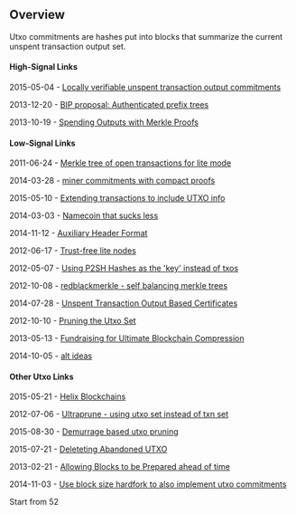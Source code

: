 ## Overview

Utxo commitments are hashes put into blocks that summarize the current unspent
transaction output set.

#### High-Signal Links

2015-05-04 - [Locally verifiable unspent transaction output commitments](https://bitcointalk.org/index.php?topic=1048021.0)

2013-12-20 - [BIP proposal: Authenticated prefix trees](http://lists.linuxfoundation.org/pipermail/bitcoin-dev/2013-December/003921.html)

2013-10-19 - [Spending Outputs with Merkle Proofs](https://bitcointalk.org/index.php?topic=314467.0)

#### Low-Signal Links

2011-06-24 - [Merkle tree of open transactions for lite mode](https://bitcointalk.org/index.php?topic=21995.0)

2014-03-28 - [miner commitments with compact proofs](https://github.com/bitcoin/bitcoin/pull/3977)

2015-05-10 - [Extending transactions to include UTXO info](https://bitcointalk.org/index.php?topic=1056866.0)

2014-03-03 - [Namecoin that sucks less](https://en.bitcoin.it/wiki/User:Gmaxwell/namecoin_that_sucks_less)

2014-11-12 - [Auxiliary Header Format](https://github.com/TierNolan/bips/blob/00a8d3e1ac066ce3728658c6c40240e1c2ab859e/bip-aux-header.mediawiki)

2012-06-17 - [Trust-free lite nodes](https://bitcointalk.org/index.php?topic=88208.0)

2012-05-07 - [Using P2SH Hashes as the 'key' instead of txos](https://bitcointalk.org/index.php?topic=52859.msg885838#msg885838)

2012-10-08 - [redblackmerkle - self balancing merkle trees](https://github.com/amiller/redblackmerkle)

2014-07-28 - [Unspent Transaction Output Based Certificates](https://bitcointalk.org/index.php?topic=713919.0)

2012-10-10 - [Pruning the Utxo Set](https://bitcointalk.org/index.php?topic=117716.0)

2013-05-13 - [Fundraising for Ultimate Blockchain Compression](https://bitcointalk.org/index.php?topic=204283.0)

2014-10-05 - [alt ideas](https://en.bitcoin.it/wiki/User:Gmaxwell/alt_ideas)

#### Other Utxo Links

2015-05-21 - [Helix Blockchains](https://bitcointalk.org/index.php?topic=1067534.0)

2012-07-06 - [Ultraprune - using utxo set instead of txn set](http://lists.linuxfoundation.org/pipermail/bitcoin-dev/2012-July/001645.html)

2015-08-30 - [Demurrage based utxo pruning](http://lists.linuxfoundation.org/pipermail/bitcoin-dev/2012-December/002031.html)

2015-07-21 - [Deleteting Abandoned UTXO](https://bitcointalk.org/index.php?topic=1129695.0)

2013-02-21 - [Allowing Blocks to be Prepared ahead of time](https://bitcointalk.org/index.php?topic=145677.0)

2014-11-03 - [Use block size hardfork to also implement utxo commitments](https://bitcointalk.org/index.php?topic=844944.0)

Start from 52
